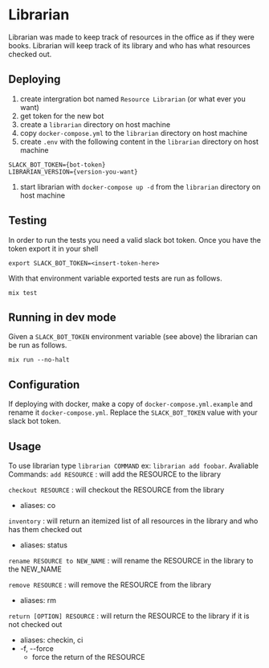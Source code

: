 # Librarian

Librarian was made to keep track of resources in the office as if they were books. Librarian will keep track of its library and who has what resources checked out.

## Deploying

1. create intergration bot named `Resource Librarian` (or what ever you want)
1. get token for the new bot
1. create a `librarian` directory on host machine
1. copy `docker-compose.yml` to the `librarian` directory on host machine
1. create `.env` with the following content in the `librarian` directory on host machine

  ```
SLACK_BOT_TOKEN={bot-token}
LIBRARIAN_VERSION={version-you-want}
  ```

1. start librarian with `docker-compose up -d` from the `librarian` directory on host machine

## Testing

In order to run the tests you need a valid slack bot token. Once you have the token export it in your shell

```
export SLACK_BOT_TOKEN=<insert-token-here>
```

With that environment variable exported tests are run as follows.

```
mix test
```

## Running in dev mode

Given a `SLACK_BOT_TOKEN` environment variable (see above) the librarian can be run as follows.

```
mix run --no-halt
```

## Configuration

If deploying with docker, make a copy of `docker-compose.yml.example` and rename it `docker-compose.yml`. Replace the `SLACK_BOT_TOKEN` value with your slack bot token.

## Usage

To use librarian type `librarian COMMAND` ex: `librarian add foobar`.
Avaliable Commands:
`add RESOURCE` : will add the RESOURCE to the library

`checkout RESOURCE` : will checkout the RESOURCE from the library
  * aliases: co

`inventory` : will return an itemized list of all resources in the library and who has them checked out
  * aliases: status

`rename RESOURCE to NEW_NAME` : will rename the RESOURCE in the library to the NEW_NAME

`remove RESOURCE` : will remove the RESOURCE from the library
  * aliases: rm

`return [OPTION] RESOURCE` : will return the RESOURCE to the library if it is not checked out
  * aliases: checkin, ci
  * -f, --force
    * force the return of the RESOURCE
